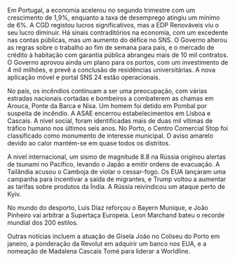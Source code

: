 Em Portugal, a economia acelerou no segundo trimestre com um crescimento de 1,9%, enquanto a taxa de desemprego atingiu um mínimo de 6%. A CGD registou lucros significativos, mas a EDP Renováveis viu o seu lucro diminuir. Há sinais contraditórios na economia, com um excedente nas contas públicas, mas um aumento do défice no SNS. O Governo alterou as regras sobre o trabalho ao fim de semana para pais, e o mercado de crédito à habitação com garantia pública abrangeu mais de 10 mil contratos. O Governo aprovou ainda um plano para os portos, com um investimento de 4 mil milhões, e prevê a conclusão de residências universitárias. A nova aplicação móvel e portal SNS 24 estão operacionais.

No país, os incêndios continuam a ser uma preocupação, com várias estradas nacionais cortadas e bombeiros a combaterem as chamas em Arouca, Ponte da Barca e Nisa. Um homem foi detido em Pombal por suspeita de incêndio. A ASAE encerrou estabelecimentos em Lisboa e Cascais. A nível social, foram identificadas mais de duas mil vítimas de tráfico humano nos últimos seis anos. No Porto, o Centro Comercial Stop foi classificado como monumento de interesse municipal. O aviso amarelo devido ao calor mantém-se em quase todos os distritos.

A nível internacional, um sismo de magnitude 8.8 na Rússia originou alertas de tsunami no Pacífico, levando o Japão a emitir ordens de evacuação. A Tailândia acusou o Camboja de violar o cessar-fogo. Os EUA lançaram uma campanha para incentivar a saída de migrantes, e Trump voltou a aumentar as tarifas sobre produtos da Índia. A Rússia reivindicou um ataque perto de Kyiv.

No mundo do desporto, Luís Díaz reforçou o Bayern Munique, e João Pinheiro vai arbitrar a Supertaça Europeia. Leon Marchand bateu o recorde mundial dos 200 estilos.

Outras notícias incluem a atuação de Gisela João no Coliseu do Porto em janeiro, a ponderação da Revolut em adquirir um banco nos EUA, e a nomeação de Madalena Cascais Tomé para liderar a Worldline.